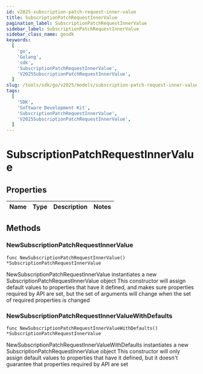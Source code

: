 ```yaml
---
id: v2025-subscription-patch-request-inner-value
title: SubscriptionPatchRequestInnerValue
pagination_label: SubscriptionPatchRequestInnerValue
sidebar_label: SubscriptionPatchRequestInnerValue
sidebar_class_name: gosdk
keywords:
  [
    'go',
    'Golang',
    'sdk',
    'SubscriptionPatchRequestInnerValue',
    'V2025SubscriptionPatchRequestInnerValue',
  ]
slug: /tools/sdk/go/v2025/models/subscription-patch-request-inner-value
tags:
  [
    'SDK',
    'Software Development Kit',
    'SubscriptionPatchRequestInnerValue',
    'V2025SubscriptionPatchRequestInnerValue',
  ]
---
```


# SubscriptionPatchRequestInnerValue

## Properties

| Name | Type | Description | Notes |
| ---- | ---- | ----------- | ----- |

## Methods

### NewSubscriptionPatchRequestInnerValue

`func NewSubscriptionPatchRequestInnerValue() *SubscriptionPatchRequestInnerValue`

NewSubscriptionPatchRequestInnerValue instantiates a new SubscriptionPatchRequestInnerValue object This constructor will assign default values to properties that have it defined, and makes sure properties required by API are set, but the set of arguments will change when the set of required properties is changed

### NewSubscriptionPatchRequestInnerValueWithDefaults

`func NewSubscriptionPatchRequestInnerValueWithDefaults() *SubscriptionPatchRequestInnerValue`

NewSubscriptionPatchRequestInnerValueWithDefaults instantiates a new SubscriptionPatchRequestInnerValue object This constructor will only assign default values to properties that have it defined, but it doesn't guarantee that properties required by API are set

